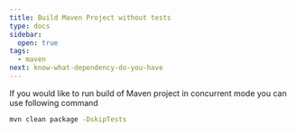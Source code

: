 ```yaml
---
title: Build Maven Project without tests
type: docs
sidebar:
  open: true
tags:
  - maven
next: know-what-dependency-do-you-have
---
```


If you would like to run build of Maven project in concurrent mode you can use following command
```bash
mvn clean package -DskipTests
```
